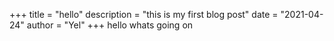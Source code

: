 +++
title = "hello"
description = "this is my first blog post"
date = "2021-04-24"
author = "Yel"
+++
hello whats going on